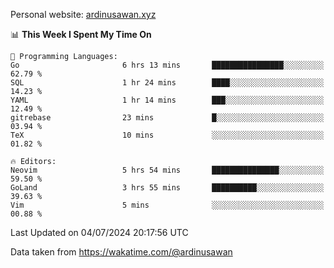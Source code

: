 Personal website: [ardinusawan.xyz](https://ardinusawan.xyz)

<!--START_SECTION:waka-->
📊 **This Week I Spent My Time On** 

```text
💬 Programming Languages: 
Go                       6 hrs 13 mins       ████████████████░░░░░░░░░   62.79 % 
SQL                      1 hr 24 mins        ████░░░░░░░░░░░░░░░░░░░░░   14.23 % 
YAML                     1 hr 14 mins        ███░░░░░░░░░░░░░░░░░░░░░░   12.49 % 
gitrebase                23 mins             █░░░░░░░░░░░░░░░░░░░░░░░░   03.94 % 
TeX                      10 mins             ░░░░░░░░░░░░░░░░░░░░░░░░░   01.82 % 

🔥 Editors: 
Neovim                   5 hrs 54 mins       ███████████████░░░░░░░░░░   59.50 % 
GoLand                   3 hrs 55 mins       ██████████░░░░░░░░░░░░░░░   39.63 % 
Vim                      5 mins              ░░░░░░░░░░░░░░░░░░░░░░░░░   00.88 % 
```


 Last Updated on 04/07/2024 20:17:56 UTC
<!--END_SECTION:waka-->
Data taken from https://wakatime.com/@ardinusawan
